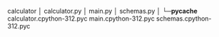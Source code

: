 calculator
    │  calculator.py
    │  main.py
    │  schemas.py
    │
    └─__pycache__
            calculator.cpython-312.pyc
            main.cpython-312.pyc
            schemas.cpython-312.pyc
